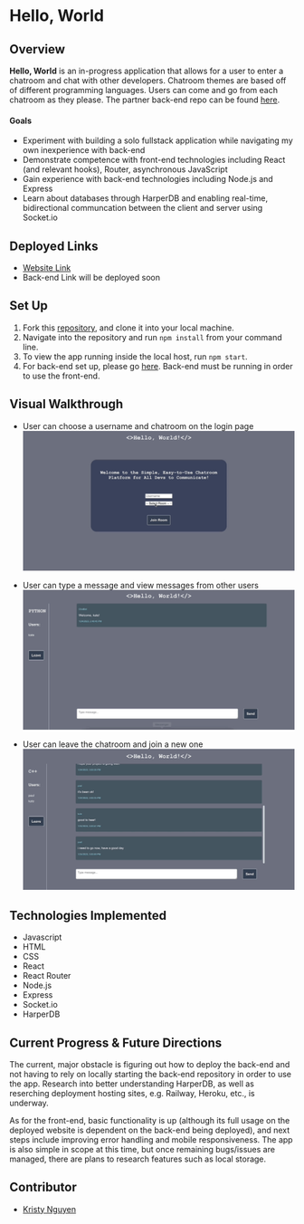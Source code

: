 # Hello, World

## Overview
**Hello, World** is an in-progress application that allows for a user to enter a chatroom and chat with other developers. Chatroom themes are based off of different programming languages. Users can come and go from each chatroom as they please. The partner back-end repo can be found [here](https://github.com/kpn678/hello-world-be).

#### Goals
- Experiment with building a solo fullstack application while navigating my own inexperience with back-end
- Demonstrate competence with front-end technologies including React (and relevant hooks), Router, asynchronous JavaScript
- Gain experience with back-end technologies including Node.js and Express
- Learn about databases through HarperDB and enabling real-time, bidirectional communcation between the client and server using Socket.io

## Deployed Links
- [Website Link](https://hello-world-chat-app.vercel.app/)
- Back-end Link will be deployed soon

## Set Up
1. Fork this [repository](https://github.com/kpn678/hello-world-fe), and clone it into your local machine.
2. Navigate into the repository and run `npm install` from your command line.
3. To view the app running inside the local host, run `npm start`.
4. For back-end set up, please go [here](https://github.com/kpn678/hello-world-be). Back-end must be running in order to use the front-end.

## Visual Walkthrough
- User can choose a username and chatroom on the login page
![Home Page](src/media/Hello-World-1.gif)

- User can type a message and view messages from other users
![Chat Page](src/media/Hello-World-2.gif)

- User can leave the chatroom and join a new one
![Leave Side Panel](src/media/Hello-World-3.gif)

## Technologies Implemented
- Javascript
- HTML
- CSS
- React
- React Router
- Node.js
- Express
- Socket.io
- HarperDB

## Current Progress & Future Directions
The current, major obstacle is figuring out how to deploy the back-end and not having to rely on locally starting the back-end repository in order to use the app. Research into better understanding HarperDB, as well as reserching deployment hosting sites, e.g. Railway, Heroku, etc., is underway.

As for the front-end, basic functionality is up (although its full usage on the deployed website is dependent on the back-end being deployed), and next steps include improving error handling and mobile responsiveness. The app is also simple in scope at this time, but once remaining bugs/issues are managed, there are plans to research features such as local storage.

## Contributor
- [Kristy Nguyen](https://www.linkedin.com/in/kristypnguyen/)
